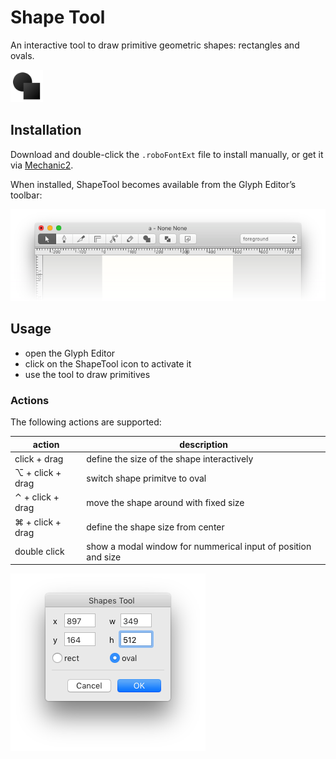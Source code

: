 Shape Tool
==========

An interactive tool to draw primitive geometric shapes: rectangles and ovals.

<img src="ShapeToolMechanicIcon.png" alt="drawing" width="52px"/>

Installation
------------

Download and double-click the `.roboFontExt` file to install manually, or get it via [Mechanic2](http://robofontmechanic.com/).

When installed, ShapeTool becomes available from the Glyph Editor’s toolbar:

![](ShapeTool_toolbar.png)

Usage
-----

- open the Glyph Editor
- click on the ShapeTool icon to activate it 
- use the tool to draw primitives

<!-- add a nice simple .gif screencast here -->

### Actions

The following actions are supported:

| action | description
|-|-|
| click + drag | define the size of the shape interactively |
| ⌥ + click + drag | switch shape primitve to oval |
| ⌃ + click + drag | move the shape around with fixed size |
| ⌘ + click + drag | define the shape size from center |
| double click | show a modal window for nummerical input of position and size |

![ShapeTool dialog for nummerical input (double-click to open)](ShapeTool_dialog.png)
